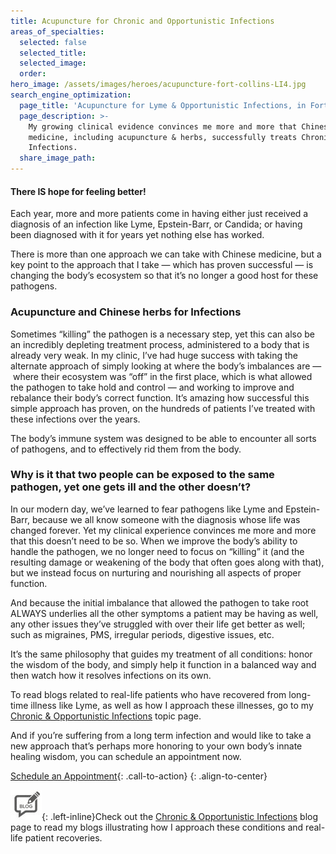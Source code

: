 ```yaml
---
title: Acupuncture for Chronic and Opportunistic Infections
areas_of_specialties:
  selected: false
  selected_title:
  selected_image:
  order:
hero_image: /assets/images/heroes/acupuncture-fort-collins-LI4.jpg
search_engine_optimization:
  page_title: 'Acupuncture for Lyme & Opportunistic Infections, in Fort Collins'
  page_description: >-
    My growing clinical evidence convinces me more and more that Chinese
    medicine, including acupuncture & herbs, successfully treats Chronic
    Infections.
  share_image_path:
---
```


#### There IS hope for feeling better!

Each year, more and more patients come in having either just received a diagnosis of an infection like Lyme, Epstein-Barr, or Candida; or having been diagnosed with it for years yet nothing else has worked.

There is more than one approach we can take with Chinese medicine, but a key point to the approach that I take — which has proven successful — is changing the body’s ecosystem so that it’s no longer a good host for these pathogens.

### Acupuncture and Chinese herbs for Infections

Sometimes “killing” the pathogen is a necessary step, yet this can also be an incredibly depleting treatment process, administered to a body that is already very weak. In my clinic, I’ve had huge success with taking the alternate approach of simply looking at where the body’s imbalances are — &nbsp;where their ecosystem was “off” in the first place, which is what allowed the pathogen to take hold and control — and working to improve and rebalance their body’s correct function. It’s amazing how successful this simple approach has proven, on the hundreds of patients I’ve treated with these infections over the years.

The body’s immune system was designed to be able to encounter all sorts of pathogens, and to effectively rid them from the body.

### Why is it that two people can be exposed to the same pathogen, yet one gets ill and the other doesn’t?

In our modern day, we’ve learned to fear pathogens like Lyme and Epstein-Barr, because we all know someone with the diagnosis whose life was changed forever. Yet my clinical experience convinces me more and more that this doesn’t need to be so. When we improve the body’s ability to handle the pathogen, we no longer need to focus on “killing” it (and the resulting damage or weakening of the body that often goes along with that), but we instead focus on nurturing and nourishing all aspects of proper function.

And because the initial imbalance that allowed the pathogen to take root ALWAYS underlies all the other symptoms a patient may be having as well, any other issues they’ve struggled with over their life get better as well; such as migraines, PMS, irregular periods, digestive issues, etc.

It’s the same philosophy that guides my treatment of all conditions: honor the wisdom of the body, and simply help it function in a balanced way and then watch how it resolves infections on its own.

To read blogs related to real-life patients who have recovered from long-time illness like Lyme, as well as how I approach these illnesses, go to my [Chronic & Opportunistic Infections](/blog/category/chronic--opportunistic-infections/) topic page.

And if you’re suffering from a long term infection and would like to take a new approach that’s perhaps more honoring to your own body’s innate healing wisdom, you can schedule an appointment now.

[Schedule an Appointment](/make-an-appointment/){: .call-to-action}
{: .align-to-center}

![](/assets/images/icons/acupuncture-in-fort-collins-blog.jpg){: .left-inline}Check out the [Chronic & Opportunistic Infections](/blog/category/chronic--opportunistic-infections/) blog page to read my blogs illustrating how I approach these conditions and real-life patient recoveries.